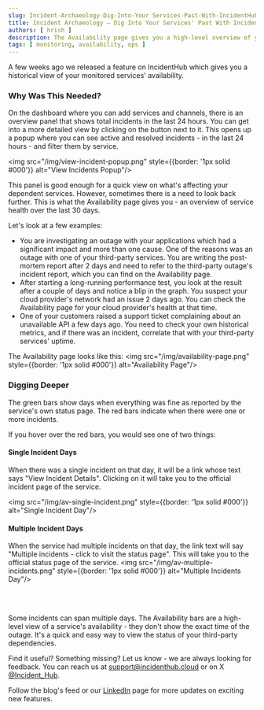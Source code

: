```yaml
---
slug: Incident-Archaeology-Dig-Into-Your Services-Past-With-IncidentHubs-Availability-Page
title: Incident Archaeology – Dig Into Your Services' Past With IncidentHub's Availability Page
authors: [ hrish ]
description: The Availability page gives you a high-level overview of your cloud and SaaS services' health over the last 30 days.
tags: [ monitoring, availability, ops ]
---
```


A few weeks ago we released a feature on IncidentHub which gives you a historical view of your monitored services' availability.

### Why Was This Needed?

On the dashboard where you can add services and channels, there is an overview panel that shows total incidents in the
last 24 hours. You can get into a more detailed view by clicking on the button next to it. This opens up a popup where
you can see active and resolved incidents - in the last 24 hours - and filter them by service.

<img src="/img/view-incident-popup.png" style={{border: '1px solid #000'}} alt="View Incidents Popup"/>

This panel is good enough for a quick view on what's affecting your dependent services. However, sometimes there is a 
need to look back further. This is what the Availability page gives you - an overview of service health over the last 30 days.

Let's look at a few examples:

- You are investigating an outage with your applications which had a significant impact and more than one cause. One of the 
reasons was an outage with one of your third-party services. You are writing the post-mortem report after 2 days and need 
to refer to the third-party outage's incident report, which you can find on the Availability page.
- After starting a long-running performance test, you look at the result after a couple of days and notice a blip in the
graph. You suspect your cloud provider's network had an issue 2 days ago. You can check the Availability page for your
cloud provider's health at that time.
- One of your customers raised a support ticket complaining about an unavailable API a few days ago. You need to 
check your own historical metrics, and if there was an incident, correlate that with your third-party services' uptime.

The Availability page looks like this:
<img src="/img/availability-page.png" style={{border: '1px solid #000'}} alt="Availability Page"/>

### Digging Deeper
The green bars show days when everything was fine as reported by the service's own status page. 
The red bars indicate when there were one or more incidents.

If you hover over the red bars, you would see one of two things:

#### Single Incident Days
When there was a single incident on that day, it will be a link whose text says "View Incident Details". 
Clicking on it will take you to the official incident page of the service. 

<img src="/img/av-single-incident.png" style={{border: '1px solid #000'}} alt="Single Incident Day"/>

#### Multiple Incident Days
When the service had multiple incidents on that day, the link text will say 
"Multiple incidents - click to visit the status page". This will take you to the official status page of the service. 
<img src="/img/av-multiple-incidents.png" style={{border: '1px solid #000'}} alt="Multiple Incidents Day"/>

<br/>
<br/>

Some incidents can span multiple days. The Availability bars are a high-level view of a service's availability -
they don't show the exact time of the outage. It's a quick and easy way to view the status of your third-party dependencies.

Find it useful? Something missing? Let us know - we are always looking for feedback. You can reach us at 
support@incidenthub.cloud or on X [@Incident_Hub](https://x.com/incident_hub).

Follow the blog's feed or our [LinkedIn](https://www.linkedin.com/company/incidenthub/) page for more updates on
exciting new features.

